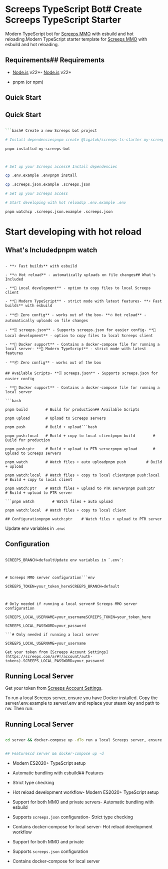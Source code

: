 # Screeps TypeScript Bot# Create Screeps TypeScript Starter



Modern TypeScript bot for [Screeps MMO](https://screeps.com/) with esbuild and hot reloading.Modern TypeScript starter template for [Screeps MMO](https://screeps.com/) with esbuild and hot reloading.



## Requirements## Requirements



- [Node.js](https://nodejs.org/) v22+- [Node.js](https://nodejs.org/) v22+

- pnpm (or npm)

## Quick Start

## Quick Start

```bash

```bash# Create a new Screeps bot project

# Install dependenciespnpm create @tigatok/screeps-ts-starter my-screeps-bot

pnpm installcd my-screeps-bot



# Set up your Screeps access# Install dependencies

cp .env.example .envpnpm install

cp .screeps.json.example .screeps.json

# Set up your Screeps access

# Start developing with hot reloadcp .env.example .env

pnpm watchcp .screeps.json.example .screeps.json

```

# Start developing with hot reload

## What's Includedpnpm watch

```

- **⚡ Fast builds** with esbuild

- **🔥 Hot reload** - automatically uploads on file changes## What's Included

- **📁 Local development** - option to copy files to local Screeps client

- **🎯 Modern TypeScript** - strict mode with latest features- **⚡ Fast builds** with esbuild

- **📦 Zero config** - works out of the box- **🔥 Hot reload** - automatically uploads on file changes

- **🗄️ screeps.json** - Supports screeps.json for easier config- **📁 Local development** - option to copy files to local Screeps client

- **🐳 Docker support** - Contains a docker-compose file for running a local server- **🎯 Modern TypeScript** - strict mode with latest features

- **📦 Zero config** - works out of the box

## Available Scripts- **🗄️ screeps.json** - Supports screeps.json for easier config

- **🐳 Docker support** - Contains a docker-compose file for running a local server

```bash

pnpm build        # Build for production## Available Scripts

pnpm upload       # Upload to Screeps servers

pnpm push         # Build + upload```bash

pnpm push:local   # Build + copy to local clientpnpm build        # Build for production

pnpm push:ptr     # Build + upload to PTR serverpnpm upload       # Upload to Screeps servers

pnpm watch        # Watch files + auto uploadpnpm push         # Build + upload

pnpm watch:local  # Watch files + copy to local clientpnpm push:local   # Build + copy to local client

pnpm watch:ptr    # Watch files + upload to PTR serverpnpm push:ptr     # Build + upload to PTR server

```pnpm watch        # Watch files + auto upload

pnpm watch:local  # Watch files + copy to local client

## Configurationpnpm watch:ptr    # Watch files + upload to PTR server

```

Update env variables in `.env`:

## Configuration

```env

SCREEPS_BRANCH=defaultUpdate env variables in `.env`:



# Screeps MMO server configuration```env

SCREEPS_TOKEN=your_token_hereSCREEPS_BRANCH=default



# Only needed if running a local server# Screeps MMO server configuration

SCREEPS_LOCAL_USERNAME=your_usernameSCREEPS_TOKEN=your_token_here

SCREEPS_LOCAL_PASSWORD=your_password

```# Only needed if running a local server

SCREEPS_LOCAL_USERNAME=your_username

Get your token from [Screeps Account Settings](https://screeps.com/a/#!/account/auth-tokens).SCREEPS_LOCAL_PASSWORD=your_password

```

## Running Local Server

Get your token from [Screeps Account Settings](https://screeps.com/a/#!/account/auth-tokens).

To run a local Screeps server, ensure you have Docker installed. Copy the server/.env.example to server/.env and replace your steam key and path to nw. Then run:

## Running Local Server

```bash

cd server && docker-compose up -dTo run a local Screeps server, ensure you have Docker installed. Copy the server/.env.example to server/.env and replace your steam key and path to nw. Then run:

```

```bash

## Featurescd server && docker-compose up -d

```

- Modern ES2020+ TypeScript setup

- Automatic bundling with esbuild## Features

- Strict type checking

- Hot reload development workflow- Modern ES2020+ TypeScript setup

- Support for both MMO and private servers- Automatic bundling with esbuild

- Supports `screeps.json` configuration- Strict type checking

- Contains docker-compose for local server- Hot reload development workflow

- Support for both MMO and private
- Supports `screeps.json` configuration
- Contains docker-compose for local server
